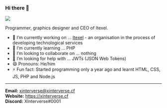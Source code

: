 ### Hi there 👋

<img src="https://cdn.xinterverse.cf/wallpaper.png">

Programmer, graphics designer and CEO of Itexel.

- 🔭 I’m currently working on ... [Itexel](https://itexel.net) - an organisation in the process of developing technological services
- 🌱 I’m currently learning ... PHP
- 👯 I’m looking to collaborate on ... nothing
- 🤔 I’m looking for help with ... JWTs (JSON Web Tokens)
- 😄 Pronouns: He/him
- ⚡ Fun fact: Started programming only a year ago and learnt HTML, CSS, JS, PHP and Node.js

---
**Email:** xinterverse@xinterverse.cf<br>**Website:** https://xinterverse.cf<br>**Discord:** XInterverse#0001
